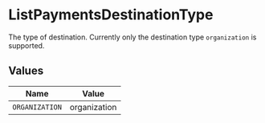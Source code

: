 # ListPaymentsDestinationType

The type of destination. Currently only the destination type `organization` is supported.


## Values

| Name           | Value          |
| -------------- | -------------- |
| `ORGANIZATION` | organization   |